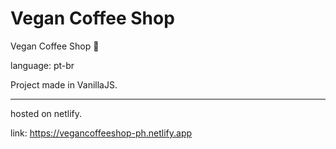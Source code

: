 # Vegan Coffee Shop


Vegan Coffee Shop 🌱

language: pt-br

Project made in VanillaJS.

<hr>
hosted on netlify.

link: https://vegancoffeeshop-ph.netlify.app
